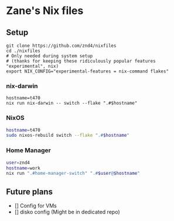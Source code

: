 # Zane's Nix files

## Setup

```shell
git clone https://github.com/znd4/nixfiles
cd ./nixfiles
# Only needed during system setup
# (thanks for keeping these ridiculously popular features "experimental", nix)
export NIX_CONFIG="experimental-features = nix-command flakes"
```

### nix-darwin

```shell
hostname=t470
nix run nix-darwin -- switch --flake ".#$hostname"
```

### NixOS

```sh
hostname=t470
sudo nixos-rebuild switch --flake ".#$hostname"
```

### Home Manager

```sh
user=znd4
hostname=work
nix run ".#home-manager-switch" ".#$user@$hostname"
```

## Future plans

- [] Config for VMs
- [] disko config (Might be in dedicated repo)
